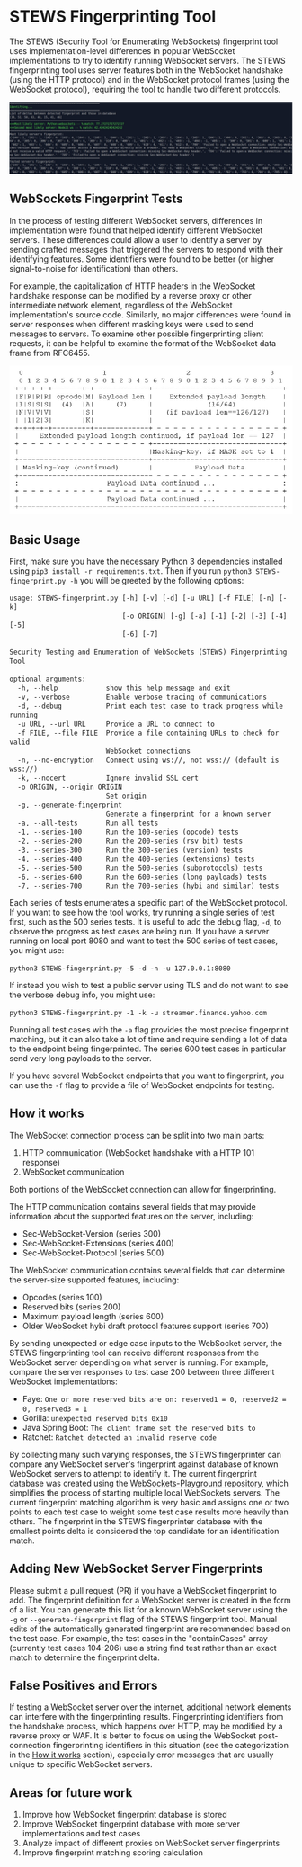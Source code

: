 # STEWS Fingerprinting Tool

The STEWS (Security Tool for Enumerating WebSockets) fingerprint tool uses
implementation-level differences in popular WebSocket implementations to try to
identify running WebSocket servers. The STEWS fingerprinting tool uses server
features both in the WebSocket handshake (using the HTTP protocol)
and in the WebSocket protocol frames (using the WebSocket protocol),
requiring the tool to handle two different protocols.

![Example STEWS fingerprinting output](fingerprint-example.jpg)

## WebSockets Fingerprint Tests

In the process of testing different WebSocket servers, differences in
implementation were found that helped identify different WebSocket servers.
These differences could allow a user to identify a server
by sending crafted messages that triggered the servers to respond with their
identifying features. Some identifiers were found to be better
(or higher signal-to-noise for identification) than others.

For example, the capitalization of HTTP headers in the WebSocket handshake
response can be modified by a reverse proxy or other intermediate network
element, regardless of the WebSocket implementation's source code.
Similarly, no major differences were found in server responses when
different masking keys were used to send messages to servers. To examine other
possible fingerprinting client requests, it can be helpful to examine the
format of the WebSocket data frame from RFC6455.

![WebSocket data frame](websocket-frame.jpg)

## Basic Usage

First, make sure you have the necessary Python 3 dependencies installed using
`pip3 install -r requirements.txt`. Then if you run
`python3 STEWS-fingerprint.py -h` you will be greeted by the following options:

```
usage: STEWS-fingerprint.py [-h] [-v] [-d] [-u URL] [-f FILE] [-n] [-k]
                            [-o ORIGIN] [-g] [-a] [-1] [-2] [-3] [-4] [-5]
                            [-6] [-7]

Security Testing and Enumeration of WebSockets (STEWS) Fingerprinting Tool

optional arguments:
  -h, --help            show this help message and exit
  -v, --verbose         Enable verbose tracing of communications
  -d, --debug           Print each test case to track progress while running
  -u URL, --url URL     Provide a URL to connect to
  -f FILE, --file FILE  Provide a file containing URLs to check for valid
                        WebSocket connections
  -n, --no-encryption   Connect using ws://, not wss:// (default is wss://)
  -k, --nocert          Ignore invalid SSL cert
  -o ORIGIN, --origin ORIGIN
                        Set origin
  -g, --generate-fingerprint
                        Generate a fingerprint for a known server
  -a, --all-tests       Run all tests
  -1, --series-100      Run the 100-series (opcode) tests
  -2, --series-200      Run the 200-series (rsv bit) tests
  -3, --series-300      Run the 300-series (version) tests
  -4, --series-400      Run the 400-series (extensions) tests
  -5, --series-500      Run the 500-series (subprotocols) tests
  -6, --series-600      Run the 600-series (long payloads) tests
  -7, --series-700      Run the 700-series (hybi and similar) tests
```

Each series of tests enumerates a specific part of the WebSocket protocol. If
you want to see how the tool works, try running a single series of test first,
such as the 500 series tests. It is useful to add the debug flag, `-d`, to
observe the progress as test cases are being run.
If you have a server running on local port 8080
and want to test the 500 series of test cases, you might use:

`python3 STEWS-fingerprint.py -5 -d -n -u 127.0.0.1:8080`

If instead you wish to test a public server using TLS and do
not want to see the verbose debug info, you might use:

`python3 STEWS-fingerprint.py -1 -k -u streamer.finance.yahoo.com`

Running all test cases with the `-a` flag provides the most precise fingerprint
matching, but it can also take a lot of time and require sending a lot of data
to the endpoint being fingerprinted. The series 600 test cases in particular
send very long payloads to the server.

If you have several WebSocket endpoints that you want to fingerprint, you
can use the `-f` flag to provide a file of WebSocket endpoints for testing.

## How it works

The WebSocket connection process can be split into two main parts:
1. HTTP communication (WebSocket handshake with a HTTP 101 response)
2. WebSocket communication

Both portions of the WebSocket connection can allow for fingerprinting.

The HTTP communication contains several fields that may provide information
about the supported features on the server, including:
- Sec-WebSocket-Version (series 300)
- Sec-WebSocket-Extensions (series 400)
- Sec-WebSocket-Protocol (series 500)

The WebSocket communication contains several fields that can determine
the server-size supported features, including:
- Opcodes (series 100)
- Reserved bits (series 200)
- Maximum payload length (series 600)
- Older WebSocket hybi draft protocol features support (series 700)

By sending unexpected or edge case inputs to the WebSocket server, the STEWS
fingerprinting tool can receive different responses from the WebSocket server
depending on what server is running. For example, compare the server responses
to test case 200 between three different WebSocket implementations:

- Faye: `One or more reserved bits are on: reserved1 = 0, reserved2 = 0, reserved3 = 1`
- Gorilla: `unexpected reserved bits 0x10`
- Java Spring Boot: `The client frame set the reserved bits to`
- Ratchet: `Ratchet detected an invalid reserve code`

By collecting many such varying responses, the STEWS fingerprinter can compare
any WebSocket server's fingerprint against database of known WebSocket servers
to attempt to identify it. The current fingerprint database was created using
the [WebSockets-Playground repository](https://github.com/PalindromeLabs/WebSockets-Playground),
which simplifies the process of starting multiple local WebSockets servers.
The current fingerprint matching algorithm is very
basic and assigns one or two points to each test case to weight some test case
results more heavily than others. The fingerprint in the STEWS fingerprinter
database with the smallest points delta is considered the top candidate for
an identification match.

## Adding New WebSocket Server Fingerprints

Please submit a pull request (PR) if you have a WebSocket fingerprint to add.
The fingerprint definition for a WebSocket server is created in the form of a
list. You can generate this list for a known WebSocket server using the `-g` or
`--generate-fingerprint` flag of the STEWS fingerprint tool. Manual edits
of the automatically generated fingerprint are recommended based on the test
case. For example, the test cases in the "containCases" array (currently test
cases 104-206) use a string find test rather than an exact match to determine
the fingerprint delta.

## False Positives and Errors

If testing a WebSocket server over the internet, additional
network elements can interfere with the fingerprinting results. Fingerprinting
identifiers from the handshake process, which happens over HTTP, may be modified
by a reverse proxy or WAF. It is better to focus on using the WebSocket
post-connection fingerprinting identifiers in this situation (see the
categorization in the [How it works](#how-it-works) section), especially
error messages that are usually unique to specific WebSocket servers.

## Areas for future work

1. Improve how WebSocket fingerprint database is stored
2. Improve WebSocket fingerprint database with more server implementations and test cases
3. Analyze impact of different proxies on WebSocket server fingerprints
4. Improve fingerprint matching scoring calculation
